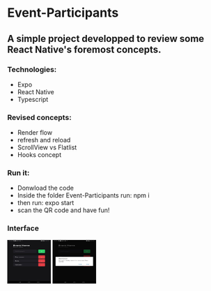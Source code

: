 # Event-Participants

## A simple project developped to review some React Native's foremost concepts.

### Technologies:

- Expo
- React Native
- Typescript

### Revised concepts:

- Render flow
- refresh and reload
- ScrollView vs Flatlist
- Hooks concept

### Run it:

- Donwload the code
- Inside the folder Event-Participants run:
 npm i
- then run:
 expo start
- scan the QR code and have fun!

### Interface

<img src="https://github.com/gabrieldasneves/Event-Participants/blob/main/Event-Participants/src/assets/mainscreen.jpeg?raw=true" width="100" height="100">

<img src="https://github.com/gabrieldasneves/Event-Participants/blob/main/Event-Participants/src/assets/deletealert.jpeg?raw=true" width="100" height="100">


